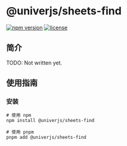 # @univerjs/sheets-find

[![npm version](https://img.shields.io/npm/v/@univerjs/sheets-find)](https://npmjs.org/package/@univerjs/sheets-find)
[![license](https://img.shields.io/npm/l/@univerjs/sheets-find)](https://img.shields.io/npm/l/@univerjs/sheets-find)

## 简介

TODO: Not written yet.

## 使用指南

### 安装

```shell
# 使用 npm
npm install @univerjs/sheets-find

# 使用 pnpm
pnpm add @univerjs/sheets-find
```
